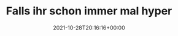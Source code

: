 ---
retweeted: false
source: <a href="https://mobile.twitter.com" rel="nofollow">Twitter Web App</a>
entities:
  hashtags: []
  symbols: []
  user_mentions: []
  urls:
  - url: https://t.co/8djmB9FM63
    expanded_url: https://www.twitch.tv/the_boardgame_theory
    display_url: twitch.tv/the_boardgame_…
    indices:
    - '133'
    - '156'
display_text_range:
- '0'
- '156'
favorite_count: '1'
id_str: '1453817915082424324'
truncated: false
retweet_count: '1'
id: '1453817915082424324'
possibly_sensitive: false
created_at: Thu Oct 28 20:16:16 +0000 2021
favorited: false
full_text: 'Falls ihr schon immer mal hyper-komplexe Brettspiele erklärt bekommt haben
  wolltet: Der [@code_later](https://twitter.com/code_later) erklärt gerade Twilight
  Imperium'
lang: de
quote_url: https://www.twitch.tv/the_boardgame_theory
tags:
- pesos:twitter
date: '2021-10-28T20:16:16+00:00'
src: https://twitter.com/bascht/status/1453817915082424324
original_url: https://twitter.com/bascht/status/1453817915082424324
type: twitter_tweet
text: 'Falls ihr schon immer mal hyper-komplexe Brettspiele erklärt bekommt haben
  wolltet: Der [@code_later](https://twitter.com/code_later) erklärt gerade Twilight
  Imperium'
title: Falls ihr schon immer mal hyper

---